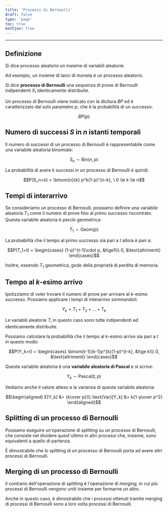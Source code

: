 ```yaml
---
title: 'Processi di Bernoulli'
draft: false
type: 'page'
toc: true
mathjax: true
---
```


---

## Definizione

Si dice processo aleatorio un insieme di variabili aleatorie.

Ad esempio, un insieme di lanci di moneta è un processo aleatorio.

Si dice **processo di Bernoulli** una sequenza di prove di Bernoulli indipendenti $X_i$ identicamente distribuite.

Un processo di Bernoulli viene indicato con la dicitura $BP$ ed è caratterizzato dal solo parametro $p$, che è la probabilità di un successo:

$$BP(p)$$

## Numero di successi $S$ in $n$ istanti temporali

Il numero di successi di un processo di Bernoulli è rappresentabile come una variabile aleatoria binomiale:

$$S_n \sim \text{Bin}(n,p)$$

La probabilità di avere $k$ successi in un processo di Bernoulli è quindi:

$$P(S_n=k) = \binom{n}{k} p^k(1-p)^{n-k}, \ 0 \le k \le n$$

## Tempi di interarrivo

Se consideriamo un processo di Bernoulli, possiamo definire una variabile aleatoria $T_1$ come il numero di prove fino al primo successo riscontrato. Questa variabile aleatoria è perciò geometrica:

$$T_1 \sim \text{Geom}(p)$$

La probabilità che il tempo al primo successo sia pari a $t$ allora è pari a:

$$P(T_1=t) = \begin{cases}
(1-p)^{t-1}\cdot p, &t\ge1\\\
0, &\text{altrimenti}
\end{cases}$$

Inoltre, essendo $T_1$ geometrica, gode della proprietà di perdita di memoria.

## Tempo al $k$-esimo arrivo

Ipotizziamo di voler trovare il numero di prove per arrivare al $k$-esimo successo. Possiamo applicare i tempi di interarrivo sommandoli:

$$Y_k = T_1+T_2+\ldots+T_k$$

Le variabili aleatorie $T_i$ in questo caso sono tutte indipendenti ed identicamente distribuite.

Possiamo calcolare la probabilità che il tempo al $k$-esimo arrivo sia pari a $t$ in questo modo:

$$P(Y_k=t) = \begin{cases}
\binom{t-1}{k-1}p^{k}(1-p)^{t-k}, &t\ge k\\\
0, &\text{altrimenti}
\end{cases}$$

Questa variabile aleatoria è una **variabile aleatoria di Pascal** e si scrive:

$$Y_k\sim\text{Pascal}(t,p)$$

Vediamo anche il valore atteso e la varianza di questa variabile aleatoria:

$$\begin{aligned}
E[Y_k] &= {k\over p}\\\
\text{Var}[Y_k] &= k{1-p\over p^2}
\end{aligned}$$

## Splitting di un processo di Bernoulli

Possiamo eseguire un'operazione di *splitting* su un processo di Bernoulli, che consiste nel dividere quest'ultimo in altri processi che, insieme, sono equivalenti a quello di partenza.

È dimostrabile che lo splitting di un processo di Bernoulli porta ad avere altri processi di Bernoulli.

## Merging di un processo di Bernoulli

Il contrario dell'operazione di splitting è l'operazione di *merging*, in cui più processi di Bernoulli vengono uniti insieme per formarne un altro.

Anche in questo caso, è dimostrabile che i processi ottenuti tramite merging di processi di Bernoulli sono a loro volta processi di Bernoulli.
